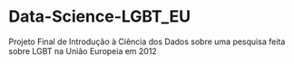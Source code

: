 # Data-Science-LGBT_EU
Projeto Final de Introdução à Ciência dos Dados sobre uma pesquisa feita sobre LGBT na União Europeia em 2012

